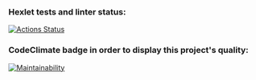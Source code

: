 ### Hexlet tests and linter status:

[![Actions Status](https://github.com/karinatimm/frontend-project-46/actions/workflows/hexlet-check.yml/badge.svg)](https://github.com/karinatimm/frontend-project-46/actions)

### CodeClimate badge in order to display this project's quality:

[![Maintainability](https://api.codeclimate.com/v1/badges/bbd8041d000f45e24385/maintainability)](https://codeclimate.com/github/karinatimm/frontend-project-46/maintainability)

<!-- ### CodeClimate badge in order to generate test coverage

[![Test Coverage](https://api.codeclimate.com/v1/badges/bbd8041d000f45e24385/test_coverage)](https://codeclimate.com/github/karinatimm/frontend-project-46/test_coverage) -->
